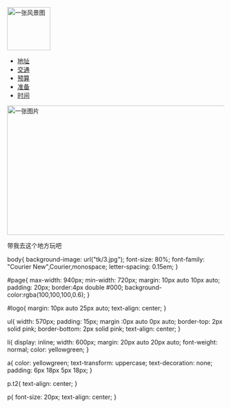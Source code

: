 <!DOCTYPE html>
<html>
	<head>
		<meta charset="utf-8">
		<title>盒子</title>
		<link rel="stylesheet" type="text/css" href="hz.css">	<!--css外联样式，href的值就是要加入的			css文件的地址-->
	</head>
	<body>
		<div id="page"><!--对页面整体的控制-->
			<div id="logo">
				<img src="tk/1.jpg" alt="一张风景图" width="100px">
			</div>
			<ul id="na">
				<li><a href="#" class="on">地址</a></li>
				<li ><a href="#">交通</a></li>
				<li><a href="#">预算</a></li>
				<li><a href="#">准备</a></li>
				<li><a href="#">时间</a></li>
			</ul>
			<p class="t2">
				<img src="tk/2.jpg" alt="一张图片" width="900px" height="300">
			</p>
			<p>带我去这个地方玩吧</p>
		</div>
	</body>
</html>

body{
	background-image: url("tk/3.jpg");
	font-size: 80%;
	font-family: "Courier New",Courier,monospace;
	letter-spacing: 0.15em;
}

#page{
	max-width: 940px;
	min-width: 720px;
	margin: 10px auto 10px auto;
	padding: 20px;
	border:4px double #000;
	background-color:rgba(100,100,100,0.6);
}

#logo{
	margin: 10px auto 25px auto;
	text-align: center;
}

ul{
	width: 570px;
	padding: 15px;
	margin :0px auto 0px auto;
	border-top: 2px solid pink;
	border-bottom: 2px solid pink;
	text-align: center;
}

li{
	display: inline;
	width: 600px;
	margin: 20px auto 20px auto;
	font-weight: normal;
	color: yellowgreen;
}

a{
	color: yellowgreen;
	text-transform: uppercase;
	text-decoration: none;
	padding: 6px 18px 5px 18px;
}

p.t2{
	text-align: center;
}

p{
	font-size: 20px;
	text-align: center;
}

